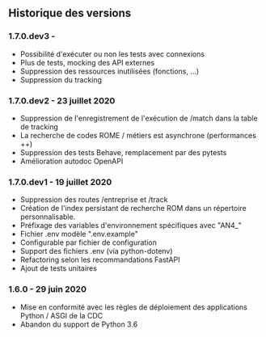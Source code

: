## Historique des versions

### 1.7.0.dev3 - 

- Possibilité d'exécuter ou non les tests avec connexions
- Plus de tests, mocking des API externes
- Suppression des ressources inutilisées (fonctions, ...)
- Suppression du tracking

### 1.7.0.dev2 - 23 juillet 2020

- Suppression de l'enregistrement de l'exécution de /match dans la table de tracking
- La recherche de codes ROME / métiers est asynchrone (performances ++)
- Suppression des tests Behave, remplacement par des pytests
- Amélioration autodoc OpenAPI

### 1.7.0.dev1 - 19 juillet 2020

- Suppression des routes /entreprise et /track
- Création de l'index persistant de recherche ROM dans un répertoire personnalisable.
- Préfixage des variables d'environnement spécifiques avec "AN4_"
- Fichier .env modèle ".env.example"
- Configurable par fichier de configuration
- Support des fichiers .env (via python-dotenv)
- Refactoring selon les recommandations FastAPI
- Ajout de tests unitaires

### 1.6.0 - 29 juin 2020

- Mise en conformité avec les règles de déploiement des applications Python / ASGI de la CDC
- Abandon du support de Python 3.6
